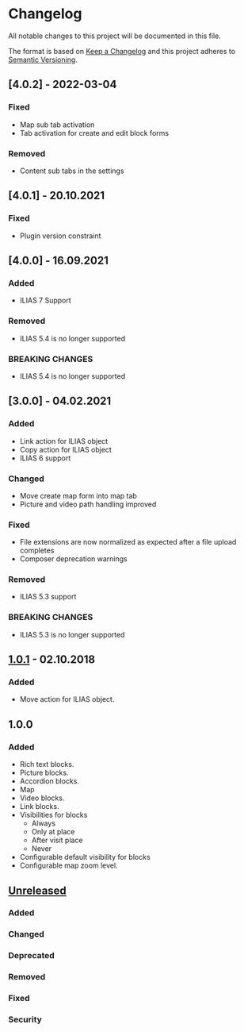 # Changelog
All notable changes to this project will be documented in this file.

The format is based on [Keep a Changelog](http://keepachangelog.com/en/1.0.0/)
and this project adheres to [Semantic Versioning](http://semver.org/spec/v2.0.0.html).

## [4.0.2] - 2022-03-04
### Fixed
- Map sub tab activation
- Tab activation for create and edit block forms
### Removed
- Content sub tabs in the settings

## [4.0.1] - 20.10.2021
### Fixed
- Plugin version constraint

## [4.0.0] - 16.09.2021
### Added
- ILIAS 7 Support
### Removed
- ILIAS 5.4 is no longer supported

### BREAKING CHANGES
- ILIAS 5.4 is no longer supported

## [3.0.0] - 04.02.2021
### Added
- Link action for ILIAS object
- Copy action for ILIAS object
- ILIAS 6 support
### Changed
- Move create map form into map tab
- Picture and video path handling improved
### Fixed
- File extensions are now normalized as expected after a file upload completes
- Composer deprecation warnings
### Removed
- ILIAS 5.3 support

### BREAKING CHANGES
- ILIAS 5.3 is no longer supported

## [1.0.1] - 02.10.2018
### Added
- Move action for ILIAS object.


## 1.0.0
### Added
- Rich text blocks.
- Picture blocks.
- Accordion blocks.
- Map
- Video blocks.
- Link blocks.
- Visibilities for blocks
	- Always
	- Only at place
	- After visit place
	- Never
- Configurable default visibility for blocks
- Configurable map zoom level.



## [Unreleased]
### Added
### Changed
### Deprecated
### Removed
### Fixed
### Security

[Unreleased]: https://github.com/studer-raimann/Learnplaces/compare/v1.0.1...HEAD
[1.0.1]: https://github.com/studer-raimann/Learnplaces/compare/v1.0.0...v1.0.1
